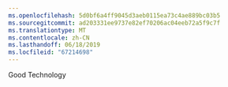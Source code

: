```yaml
---
ms.openlocfilehash: 5d0bf6a4ff9045d3aeb0115ea73c4ae889bc03b5
ms.sourcegitcommit: ad203331ee9737e82ef70206ac04eeb72a5f9c7f
ms.translationtype: MT
ms.contentlocale: zh-CN
ms.lasthandoff: 06/18/2019
ms.locfileid: "67214698"
---
```

Good Technology